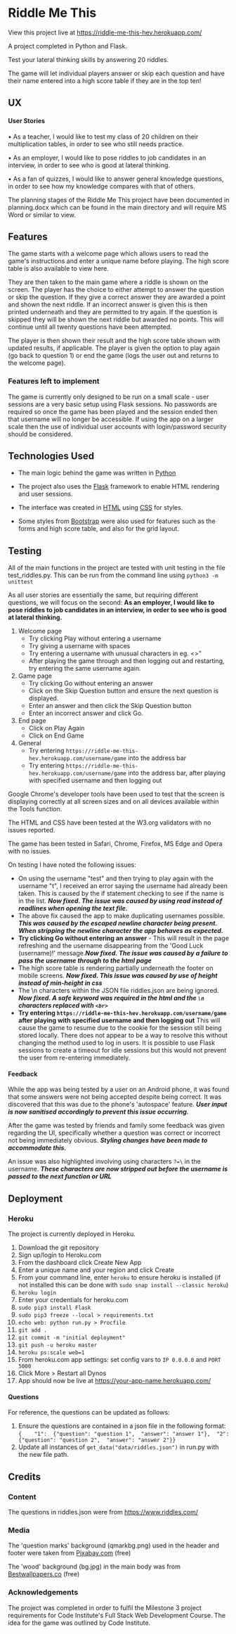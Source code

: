 # Riddle Me This

View this project live at https://riddle-me-this-hev.herokuapp.com/

A project completed in Python and Flask.

Test your lateral thinking skills by answering 20 riddles. 

The game will let individual players answer or skip each question and have their 
name entered into a high score table if they are in the top ten!

## UX

#### User Stories
•	As a teacher, I would like to test my class of 20 children on their multiplication 
tables, in order to see who still needs practice.

•	As an employer, I would like to pose riddles to job candidates in an interview, 
in order to see who is good at lateral thinking.

•	As a fan of quizzes, I would like to answer general knowledge questions, in 
order to see how my knowledge compares with that of others.

The planning stages of the Riddle Me This project have been documented in planning.docx 
which can be found in the main directory and will require MS Word or similar to view.

## Features

The game starts with a welcome page which allows users to read the game's instructions 
and enter a unique name before playing. The high score table is also available to 
view here.

They are then taken to the main game where a riddle is shown on the screen. The 
player has the choice to either attempt to answer the question or skip the question.
If they give a correct answer they are awarded a point and shown the next riddle. 
If an incorrect answer is given this is then printed underneath and they are permitted 
to try again. If the question is skipped they will be shown the next riddle but 
awarded no points. This will continue until all twenty questions have been attempted.

The player is then shown their result and the high score table shown with updated 
results, if applicable. The player is given the option to play again (go back to 
question 1) or end the game (logs the user out and returns to the welcome page).

### Features left to implement

The game is currently only designed to be run on a small scale - user sessions are 
a very basic setup using Flask sessions. No passwords are required so once the game 
has been played and the session ended then that username will no longer be accessible.
If using the app on a larger scale then the use of individual user accounts with 
login/password security should be considered.

## Technologies Used

* The main logic behind the game was written in [Python](https://www.python.org/)

* The project also uses the [Flask](http://flask.pocoo.org/) framework to enable 
HTML rendering and user sessions.

* The interface was created in [HTML](https://www.w3.org/html/) using [CSS](https://www.w3.org/Style/CSS/Overview.en.html)
for styles. 

* Some styles from [Bootstrap](https://getbootstrap.com/) were also used for features such as the 
forms and high score table, and also for the grid layout.

## Testing

All of the main functions in the project are tested with unit testing in the file 
test_riddles.py. This can be run from the command line using `python3 -m unittest`

As all user stories are essentially the same, but requiring different questions, 
we will focus on the second: **As an employer, I would like to pose riddles to job candidates in an interview, 
in order to see who is good at lateral thinking.**

1. Welcome page
    * Try clicking Play without entering a username
    * Try giving a username with spaces
    * Try entering a username with unusual characters in eg. <>"
    * After playing the game through and then logging out and restarting, try entering the same username again.
2. Game page
    * Try clicking Go without entering an answer
    * Click on the Skip Question button and ensure the next question is displayed.
    * Enter an answer and then click the Skip Question button
    * Enter an incorrect answer and click Go.
3. End page
    * Click on Play Again
    * Click on End Game
4. General
    * Try entering `https://riddle-me-this-hev.herokuapp.com/username/game` into the address bar
    * Try entering `https://riddle-me-this-hev.herokuapp.com/username/game` into the address bar, after playing with specified username and then logging out

Google Chrome's developer tools have been used to test that the screen is displaying 
correctly at all screen sizes and on all devices available within the Tools function.

The HTML and CSS have been tested at the W3.org validators with no issues reported.

The game has been tested in Safari, Chrome, Firefox, MS Edge and Opera with no issues.

On testing I have noted the following issues:
* On using the username "test" and then trying to play again with the username "t",
I received an error saying the username had already been taken. This is caused by the if
statement checking to see if the name is in the list. **_Now fixed. The issue was caused by using read instead of readlines when opening the text file._**
* The above fix caused the app to make duplicating usernames possible. **_This was caused by the escaped newline character being present. When stripping the newline character the app behaves as expected._**
* **Try clicking Go without entering an answer** - This will result in the page refreshing
and the username disappearing from the 'Good Luck (username)!' message.**_Now fixed. The issue was caused by a failure to pass the username through to the html page_**
* The high score table is rendering partially underneath the footer on mobile screens. **_Now fixed. This issue was caused by use of height instead of min-height in css_**
* The \n characters within the JSON file riddles.json are being ignored. **_Now fixed. A safe keyword was required in the html and the `\n` characters replaced with `<br>`_**
* **Try entering `https://riddle-me-this-hev.herokuapp.com/username/game` after playing with specified username and then logging out** This will cause the game to resume due to the cookie for the session still being stored locally. There does not appear to be a way to resolve this without changing the method used to log in users. It is possible to use Flask sessions to create a timeout for idle sessions but this would not prevent the user from re-entering immediately.


#### Feedback

While the app was being tested by a user on an Android phone, it was found that 
some answers were not being accepted despite being correct. It was discovered that 
this was due to the phone's 'autospace' feature. **_User input is now sanitised accordingly 
to prevent this issue occurring._**

After the game was tested by friends and family some feedback was given regarding the UI, specifically whether a question was correct or incorrect not being immediately obvious. **_Styling changes have been made to accommodate this._**

An issue was also highlighted involving using characters `?=\` in the username. **_These characters are now stripped out before the username is passed to the next function or URL_**

## Deployment

### Heroku

The project is currently deployed in Heroku.

1. Download the git repository
2. Sign up/login to Heroku.com
3. From the dashboard click Create New App
4. Enter a unique name and your region and click Create
5. From your command line, enter `heroku` to ensure heroku is installed (if not installed this can be done with `sudo snap install --classic heroku`)
6. `heroku login`
7. Enter your credentials for heroku.com
8. `sudo pip3 install Flask`
9. `sudo pip3 freeze --local > requirements.txt`
10. `echo web: python run.py > Procfile`
11. `git add .`
12. `git commit -m "initial deployment"`
13. `git push -u heroku master`
14. `heroku ps:scale web=1`
15. From heroku.com app settings: set config vars to `IP 0.0.0.0` and `PORT 5000`
16. Click More > Restart all Dynos
17. App should now be live at https://your-app-name.herokuapp.com/



#### Questions

For reference, the questions can be updated as follows:

1. Ensure the questions are contained in a json file in the following format: 
    `{   
    "1": 
        {"question": "question 1", 
        "answer": "answer 1"}, 
    "2": 
        {"question": "question 2", 
        "answer": "answer 2"}}`
2. Update all instances of `get_data("data/riddles.json")` in run.py with the new file path.



## Credits

### Content
The questions in riddles.json were from https://www.riddles.com/

### Media

The 'question marks' background (qmarkbg.png) used in the header and footer were taken from [Pixabay.com](https://pixabay.com/en/question-mark-background-1909040/) (free)

The 'wood' background (bg.jpg) in the main body was from [Bestwallpapers.co](http://bestwallpapers.co/free-wallpapers-and-backgrounds/hd-backgrounds-free-ender-realtypark-co/) (free)

### Acknowledgements

The project was completed in order to fulfil the Milestone 3 project requirements 
for Code Institute's Full Stack Web Development Course. The idea for the game was 
outlined by Code Institute.
